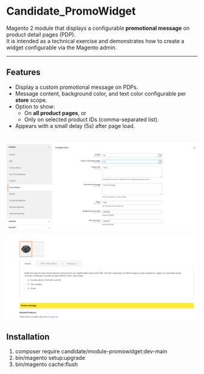 # Candidate_PromoWidget

Magento 2 module that displays a configurable **promotional message** on product detail pages (PDP).  
It is intended as a technical exercise and demonstrates how to create a widget configurable via the Magento admin.

---

## Features

- Display a custom promotional message on PDPs.
- Message content, background color, and text color configurable per **store** scope.
- Option to show:
    - On **all product pages**, or
    - Only on selected product IDs (comma-separated list).
- Appears with a small delay (5s) after page load.

![img_2.png](img_2.png)
![img_1.png](img_1.png)
---

## Installation

1. composer require candidate/module-promowidget:dev-main
2. bin/magento setup:upgrade
3. bin/magento cache:flush

